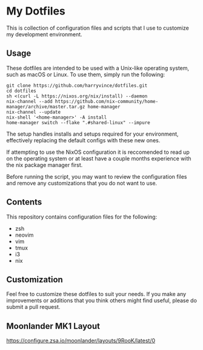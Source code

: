 # My Dotfiles

This is collection of configuration files and scripts that I use to customize my development environment.

## Usage
These dotfiles are intended to be used with a Unix-like operating system, such as macOS or Linux.
To use them, simply run the following:
```
git clone https://github.com/harryvince/dotfiles.git
cd dotfiles
sh <(curl -L https://nixos.org/nix/install) --daemon
nix-channel --add https://github.com/nix-community/home-manager/archive/master.tar.gz home-manager
nix-channel --update
nix-shell '<home-manager>' -A install
home-manager switch --flake ".#shared-linux" --impure
```
The setup handles installs and setups required for your environment, effectively replacing the default configs with
these new ones.

If attempting to use the NixOS configuration it is reccomended to read up on the operating
system or at least have a couple months experience with the nix package manager first.

Before running the script, you may want to review the configuration files and remove any customizations that you do not want to use.

## Contents
This repository contains configuration files for the following:
- zsh
- neovim
- vim
- tmux
- i3
- nix

## Customization
Feel free to customize these dotfiles to suit your needs. If you make any improvements or additions that you think others might
find useful, please do submit a pull request.

## Moonlander MK1 Layout
https://configure.zsa.io/moonlander/layouts/9RooK/latest/0
